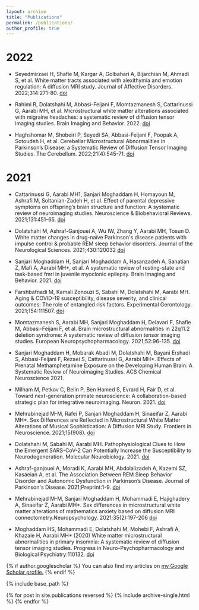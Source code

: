 ```yaml
---
layout: archive
title: "Publications"
permalink: /publications/
author_profile: true
---
```

2022
======
* Seyedmirzaei H, Shafie M, Kargar A, Golbahari A, Bijarchian M, Ahmadi S, et al. White matter tracts associated with alexithymia and emotion regulation: A diffusion MRI study. Journal of Affective Disorders. 2022;314:271-80.
[doi](https://doi.org/10.1016/j.jad.2022.07.039)

* Rahimi R, Dolatshahi M, Abbasi-Feijani F, Momtazmanesh S, Cattarinussi G, Aarabi MH, et al. Microstructural white matter alterations associated with migraine headaches: a systematic review of diffusion tensor imaging studies. Brain Imaging and Behavior. 2022.
[doi](https://doi.org/10.1007/s11682-022-00690-1)

* Haghshomar M, Shobeiri P, Seyedi SA, Abbasi-Feijani F, Poopak A, Sotoudeh H, et al. Cerebellar Microstructural Abnormalities in Parkinson’s Disease: a Systematic Review of Diffusion Tensor Imaging Studies. The Cerebellum. 2022;21(4):545-71.
[doi](https://doi.org/10.1007/s12311-021-01355-3)

2021
======
* Cattarinussi G, Aarabi MH1, Sanjari Moghaddam H, Homayoun M, Ashrafi M, Soltanian-Zadeh H, et al. Effect of parental depressive symptoms on offspring’s brain structure and function: A systematic review of neuroimaging studies. Neuroscience & Biobehavioral Reviews. 2021;131:451-65.
[doi](https://doi.org/10.1016/j.neubiorev.2021.09.046)

* Dolatshahi M, Ashraf-Ganjouei A, Wu IW, Zhang Y, Aarabi MH, Tosun D. White matter changes in drug-naïve Parkinson's disease patients with impulse control & probable REM sleep behavior disorders. Journal of the Neurological Sciences. 2021;430:120032
[doi](https://doi.org/10.1016/j.jns.2021.120032)

* Sanjari Moghaddam H, Sanjari Moghaddam A, Hasanzadeh A, Sanatian Z, Mafi A, Aarabi MH*, et al. A systematic review of resting-state and task-based fmri in juvenile myoclonic epilepsy. Brain Imaging and Behavior. 2021.
[doi](https://doi.org/10.1007/s11682-021-00595-5)

* Farshbafnadi M, Kamali Zonouzi S, Sabahi M, Dolatshahi M, Aarabi MH. Aging & COVID-19 susceptibility, disease severity, and clinical outcomes: The role of entangled risk factors. Experimental Gerontology. 2021;154:111507.
[doi](https://doi.org/10.1016/j.exger.2021.111507)

* Momtazmanesh S, Aarabi MH, Sanjari Moghaddam H, Delavari F, Shafie M, Abbasi-Feijani F, et al. Brain microstructural abnormalities in 22q11.2 deletion syndrome: A systematic review of diffusion tensor imaging studies. European Neuropsychopharmacology. 2021;52:96-135.
[doi](https://doi.org/10.1016/j.euroneuro.2021.07.004)

* Sanjari Moghaddam H, Mobarak Abadi M, Dolatshahi M, Bayani Ershadi S, Abbasi-Feijani F, Rezaei S, Cattarinussi G, Aarabi MH*. Effects of Prenatal Methamphetamine Exposure on the Developing Human Brain: A Systematic Review of Neuroimaging Studies. ACS Chemical Neuroscience 2021.

* Milham M, Petkov C, Belin P, Ben Hamed S, Evrard H, Fair D, et al. Toward next-generation primate neuroscience: A collaboration-based strategic plan for integrative neuroimaging. Neuron. 2021.
[doi](https://doi.org/10.1016/j.neuron.2021.10.015)

* Mehrabinejad M-M, Rafei P, Sanjari Moghaddam H, Sinaeifar Z, Aarabi MH*. Sex Differences are Reflected in Microstructural White Matter Alterations of Musical Sophistication: A Diffusion MRI Study. Frontiers in Neuroscience. 2021;15(908).
[doi](https://doi.org/10.3389/fnins.2021.622053)

* Dolatshahi M, Sabahi M, Aarabi MH. Pathophysiological Clues to How the Emergent SARS-CoV-2 Can Potentially Increase the Susceptibility to Neurodegeneration. Molecular Neurobiology. 2021.
[doi](https://doi.org/10.1007/s12035-020-02236-2)

* Ashraf-ganjouei A, Moradi K, Aarabi MH, Abdolalizadeh A, Kazemi SZ, Kasaeian A, et al. The Association Between REM Sleep Behavior Disorder and Autonomic Dysfunction in Parkinson’s Disease. Journal of Parkinson's Disease. 2021;Preprint:1-9.
[doi](https://doi.org/10.3233/JPD-202134)

* Mehrabinejad M-M, Sanjari Moghaddam H, Mohammadi E, Hajighadery A, Sinaeifar Z, Aarabi MH*. Sex differences in microstructural white matter alterations of mathematics anxiety based on diffusion MRI connectometry.Neuropsychology. 2021;35(2):197-206
[doi](https://doi.org/10.1037/neu0000684)

* Moghaddam HS, Mohammadi E, Dolatshahi M, Mohebi F, Ashrafi A, Khazaie H, Aarabi MH* (2020) White matter microstructural abnormalities in primary insomnia: A systematic review of diffusion tensor imaging studies. Progress in Neuro-Psychopharmacology and Biological Psychiatry:110132.
[doi](https://doi.org/10.1016/j.pnpbp.2020.110132)







{% if author.googlescholar %}
  You can also find my articles on <u><a href="{{author.googlescholar}}">my Google Scholar profile</a>.</u>
{% endif %}

{% include base_path %}

{% for post in site.publications reversed %}
  {% include archive-single.html %}
{% endfor %}
  
